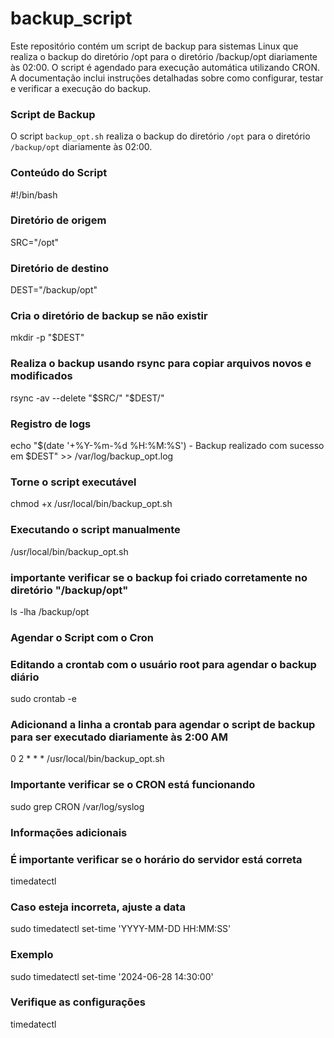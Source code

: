 # backup_script

Este repositório contém um script de backup para sistemas Linux que realiza o backup do diretório /opt para o diretório /backup/opt diariamente às 02:00. O script é agendado para execução automática utilizando CRON. A documentação inclui instruções detalhadas sobre como configurar, testar e verificar a execução do backup.

### Script de Backup

O script `backup_opt.sh` realiza o backup do diretório `/opt` para o diretório `/backup/opt` diariamente às 02:00.

### Conteúdo do Script

#!/bin/bash

### Diretório de origem
SRC="/opt"

### Diretório de destino
DEST="/backup/opt"

### Cria o diretório de backup se não existir
mkdir -p "$DEST"

### Realiza o backup usando rsync para copiar arquivos novos e modificados
rsync -av --delete "$SRC/" "$DEST/"

### Registro de logs
echo "$(date '+%Y-%m-%d %H:%M:%S') - Backup realizado com sucesso em $DEST" >> /var/log/backup_opt.log

### Torne o script executável
chmod +x /usr/local/bin/backup_opt.sh

### Executando o script manualmente
/usr/local/bin/backup_opt.sh

### importante verificar se o backup foi criado corretamente no diretório "/backup/opt"
ls -lha /backup/opt

### Agendar o Script com o Cron

### Editando a crontab com o usuário root para agendar o backup diário
sudo crontab -e

### Adicionand a linha a crontab para agendar o script de backup para ser executado diariamente às 2:00 AM
0 2 * * * /usr/local/bin/backup_opt.sh

### Importante verificar se o CRON está funcionando 
sudo grep CRON /var/log/syslog

### Informações adicionais
### É importante verificar se o horário do servidor está correta
timedatectl

### Caso esteja incorreta, ajuste a data
sudo timedatectl set-time 'YYYY-MM-DD HH:MM:SS'
### Exemplo
sudo timedatectl set-time '2024-06-28 14:30:00'

### Verifique as configurações
timedatectl
























